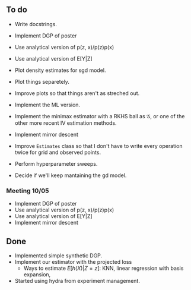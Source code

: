 ## To do

* Write docstrings.

* Implement DGP of poster
* Use analytical version of p(z, x)/p(z)p(x)
* Use analytical version of E[Y|Z]
* Plot density estimates for sgd model.


* Plot things separetely.
* Improve plots so that things aren't as streched out.

* Implement the ML version.
* Implement the minimax estimator with a RKHS ball as $\mathcal{G}$,
  or one of the other more recent IV estimation methods.
* Implement mirror descent

* Improve `Estimates` class so that I don't have to write every
  operation twice for grid and observed points.

* Perform hyperparameter sweeps.
* Decide if we'll keep mantaining the gd model.

### Meeting 10/05

* Implement DGP of poster
* Use analytical version of p(z, x)/p(z)p(x)
* Use analytical version of E[Y|Z]
* Implement mirror descent



## Done

* Implemented simple synthetic DGP.
* Implement our estimator with the projected loss
    - Ways to estimate $E [h(X)|Z = z]$: KNN, linear regression with
      basis expansion,
* Started using hydra from experiment management.
